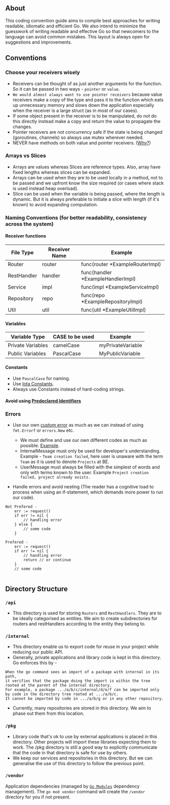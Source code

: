 ## About

This coding convention guide aims to compile best approaches for writing readable, idiomatic and efficient Go. We also intend to minimize the guesswork of writing readable and effective Go so that newcomers to the language can avoid common mistakes. This layout is always open for suggestions and improvements. 

## Conventions 

### Choose your receivers wisely 

* Receivers can be thought of as just another arguments for the function. So it can be passed in two ways - `pointer` or `value`. 
* `We would almost always want to use pointer receivers` because value receivers make a copy of the type and pass it to the function which eats up unnecessary memory and slows down the application especially when the receiver is a large struct (as in most of our cases). 
* If some object present in the receiver is to be manipulated, do not do this directly instead make a copy and return the value to propagate the changes.
* Pointer receivers are not concurrency safe if the state is being changed (goroutines, channels) so always use mutex wherever needed. 
* NEVER have methods on both value and pointer receivers. ([Why?](https://go.dev/doc/faq#different_method_sets))

### Arrays vs Slices

* Arrays are values whereas Slices are reference types. Also, array have fixed lengths whereas slices can be expanded.
* Arrays can be used when they are to be used locally in a method, not to be passed and we upfront know the size required (or cases where stack is used instead heap overload).
* Slice can be used when the variable is being passed, where the length is dynamic. But it is always preferable to initiate a slice with length (if it's known) to avoid expanding computation.

### Naming Conventions (for better readability, consistency across the system) 

#### Receiver functions

| File Type   | Receiver Name | Example                           |
|-------------|---------------|-----------------------------------|
| Router      | router        | func(router *ExampleRouterImpl)   |
| RestHandler | handler       | func(handler *ExampleHandlerImpl) |
| Service     | impl          | func(impl *ExampleServiceImpl)    |
| Repository  | repo          | func(repo *ExampleRepositoryImpl) |
| Util        | util          | func(util *ExampleUtilImpl)       |

#### Variables 


| Variable Type     | CASE to be used | Example           |
|-------------------|-----------------|-------------------|
| Private Variables | camelCase       | myPrivateVariable |
| Public Variables  | PascalCase      | MyPublicVariable  |

#### Constants

* Use `PascalCase` for naming.
* Use [Iota Constants](https://go.dev/doc/effective_go#constants).
* Always use Constants instead of hard-coding strings.

#### Avoid using [Predeclared Identifiers](https://go.dev/ref/spec#Predeclared_identifiers)

### Errors

* Use our own [custom error](https://github.com/devtron-labs/devtron/blob/main/internal/util/ErrorUtil.go#L25) as much as we can instead of using `fmt.Errorf` or `errors.New` etc.
  * We must define and use our own different codes as much as possible. [Example](https://github.com/devtron-labs/devtron/blob/main/internal/constants/InternalErrorCode.go).
  * InternalMessage must only be used for developer's understanding. Example - `Team creation failed`, here user is unaware with the term `Team` as it is used to denote `Projects` at BE.
  * UserMessage must always be filled with the simplest of words and only with terms known to the user. Example `Project creation failed, project already exists.`
  
* Handle errors and avoid nesting (The reader has a cognitive load to process when using an if-statement, which demands more power to run our code).

```
Not Prefered - 
    err := request()
    if err != nil {
        // handling error 
    } else {
        // some code
    }
 
Prefered - 
    err := request()
    if err != nil {
        // handling error
        return // or continue 
    } 
    // some code
   
```

## Directory Structure 


### `/api`

* This directory is used for storing `Routers` and `RestHandlers`. They are to be ideally categorised as entities. We aim to create subdirectories for routers and restHandlers according to the entity they belong to.

### `/internal`

* This directory enable us to export code for reuse in your project while reducing our public API.
* Generally, private applications and library code is kept in this directory. Go enforces this by - 

```
When the go command sees an import of a package with internal in its path,
it verifies that the package doing the import is within the tree rooted at the parent of the internal directory. 
For example, a package .../a/b/c/internal/d/e/f can be imported only by code in the directory tree rooted at .../a/b/c.
It cannot be imported by code in .../a/b/g or in any other repository.
```
* Currently, many repositories are stored in this directory. We aim to phase out them from this location.

### `/pkg`

* Library code that's ok to use by external applications is placed in this directory. Other projects will import these libraries expecting them to work. The /pkg directory is still a good way to explicitly communicate that the code in that directory is safe for use by others.
* We keep our services and repositories in this directory. But we can generalise the use of this directory to follow the previous point.

### `/vendor`

Application dependencies (managed by [`Go Modules`](https://github.com/golang/go/wiki/Modules) dependency management). The `go mod vendor` command will create the `/vendor` directory for you if not present. 